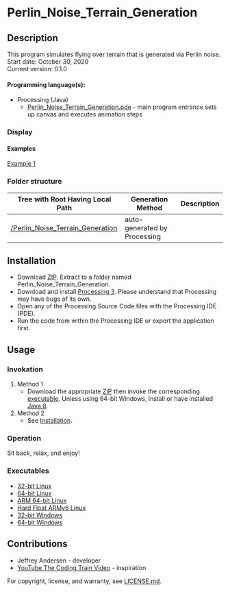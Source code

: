 # Perlin_Noise_Terrain_Generation

## Description
This program simulates flying over terrain that is generated via Perlin noise. <br>
Start date: October 30, 2020 <br>
Current version: 0.1.0 <br>
#### Programming language(s):
- Processing (Java)
	- [Perlin_Noise_Terrain_Generation.pde](Perlin_Noise_Terrain_Generation.pde) - main program entrance sets up canvas and executes animation steps

### Display
#### Examples
[Example 1](Picture1.png)

### Folder structure
| Tree with Root Having Local Path | Generation Method | Description |
| -------------------------------- | ----------------- | ----------- |
| [/Perlin_Noise_Terrain_Generation](https://github.com/anderjef/Perlin_Noise_Terrain_Generation) | auto-generated by Processing | <!-- --> |

## Installation
- Download [ZIP](https://github.com/anderjef/Perlin_Noise_Terrain_Generation/archive/Perlin_Noise_Terrain_Generation.zip). Extract to a folder named Perlin_Noise_Terrain_Generation.
- Download and install [Processing 3](https://processing.org/). Please understand that Processing may have bugs of its own.
- Open any of the Processing Source Code files with the Processing IDE (PDE).
- Run the code from within the Processing IDE or export the application first.

## Usage
### Invokation
1. Method 1
	- Download the appropriate [ZIP](https://github.com/anderjef/Perlin_Noise_Terrain_Generation/archive/Perlin_Noise_Terrain_Generation.zip) then invoke the corresponding [executable](#Executables). Unless using 64-bit Windows, install or have installed [Java 8](https://java.com/en/download/).
2. Method 2
	- See [Installation](#Installation).

### Operation
Sit back, relax, and enjoy!

### Executables
- [32-bit Linux](https://github.com/anderjef/Perlin_Noise_Terrain_Generation/application.linux32/Perlin_Noise_Terrain_Generation)
- [64-bit Linux](https://github.com/anderjef/Perlin_Noise_Terrain_Generation/application.linux64/Perlin_Noise_Terrain_Generation)
- [ARM 64-bit Linux](https://github.com/anderjef/Perlin_Noise_Terrain_Generation/application.linux-arm64/Perlin_Noise_Terrain_Generation)
- [Hard Float ARMv6 Linux](https://github.com/anderjef/Perlin_Noise_Terrain_Generation/application.linux-armv6hf/Perlin_Noise_Terrain_Generation)
- [32-bit Windows](https://github.com/anderjef/Perlin_Noise_Terrain_Generation/application.windows32/Perlin_Noise_Terrain_Generation.exe)
- [64-bit Windows](https://github.com/anderjef/Perlin_Noise_Terrain_Generation/application.windows64/Perlin_Noise_Terrain_Generation.exe)

## Contributions
- Jeffrey Andersen - developer
- [YouTube The Coding Train Video](https://www.youtube.com/watch?v=IKB1hWWedMk) - inspiration

For copyright, license, and warranty, see [LICENSE.md](https://github.com/anderjef/Perlin_Noise_Terrain_Generation/LICENSE.md).